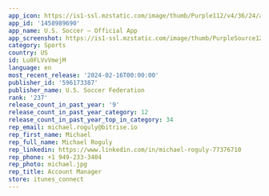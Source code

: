 ```yaml
---
app_icon: https://is1-ssl.mzstatic.com/image/thumb/Purple112/v4/36/24/ae/3624ae89-6c06-ec20-f04a-71b85b7d7aca/AppIcon-0-0-1x_U007emarketing-0-5-0-sRGB-85-220.png/1024x1024bb.png
app_id: '1458989690'
app_name: U.S. Soccer – Official App
app_screenshot: https://is1-ssl.mzstatic.com/image/thumb/PurpleSource122/v4/8a/b0/de/8ab0de41-e6e3-08fa-72df-f07870f416eb/9207ed89-9749-4053-81d3-4a3641ca8a01_01_USSF_iPhone12_ProductionImage__U0028Earn_Points_U0029.png/1284x2778bb.png
category: Sports
country: US
id: Lu0FLVvVmejM
language: en
most_recent_release: '2024-02-16T00:00:00'
publisher_id: '596173387'
publisher_name: U.S. Soccer Federation
rank: '237'
release_count_in_past_year: '9'
release_count_in_past_year_category: 12
release_count_in_past_year_top_in_category: 34
rep_email: michael.roguly@bitrise.io
rep_first_name: Michael
rep_full_name: Michael Roguly
rep_linkedin: https://www.linkedin.com/in/michael-roguly-77376710
rep_phone: +1 949-233-3404
rep_photo: michael.jpg
rep_title: Account Manager
store: itunes_connect
---
```

